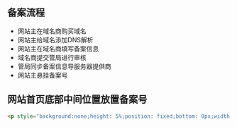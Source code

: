 ## 备案流程

- 网站主在域名商购买域名
- 网站主给域名添加DNS解析
- 网站主在域名商填写备案信息
- 域名商提交管局进行审核
- 管局同步备案信息导服务器提供商
- 网站主悬挂备案号



## 网站首页底部中间位置放置备案号

```html
<p style="background:none;height: 5%;position: fixed;bottom: 0px;width: 100%;text-align: center;"><a class="banquan" style="color:#000;text-decoration: none;" href="https://beian.miit.gov.cn/" target="_blank">备案号<!-- a--></a></p>
```

